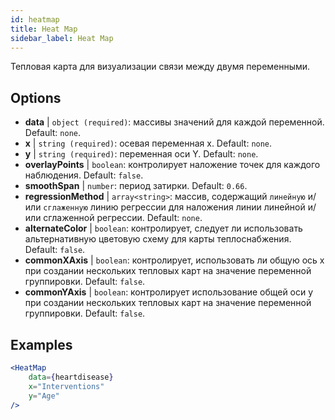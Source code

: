 ```yaml
---
id: heatmap
title: Heat Map
sidebar_label: Heat Map
---
```


Тепловая карта для визуализации связи между двумя переменными.

## Options

* __data__ | `object (required)`: массивы значений для каждой переменной. Default: `none`.
* __x__ | `string (required)`: осевая переменная x. Default: `none`.
* __y__ | `string (required)`: переменная оси Y. Default: `none`.
* __overlayPoints__ | `boolean`: контролирует наложение точек для каждого наблюдения. Default: `false`.
* __smoothSpan__ | `number`: период затирки. Default: `0.66`.
* __regressionMethod__ | `array<string>`: массив, содержащий `линейную` и/или `сглаженную` линию регрессии для наложения линии линейной и/или сглаженной регрессии. Default: `none`.
* __alternateColor__ | `boolean`: контролирует, следует ли использовать альтернативную цветовую схему для карты теплоснабжения. Default: `false`.
* __commonXAxis__ | `boolean`: контролирует, использовать ли общую ось х при создании нескольких тепловых карт на значение переменной группировки. Default: `false`.
* __commonYAxis__ | `boolean`: контролирует использование общей оси y при создании нескольких тепловых карт на значение переменной группировки. Default: `false`.


## Examples

```jsx live
<HeatMap 
    data={heartdisease} 
    x="Interventions"
    y="Age"
/>
```

